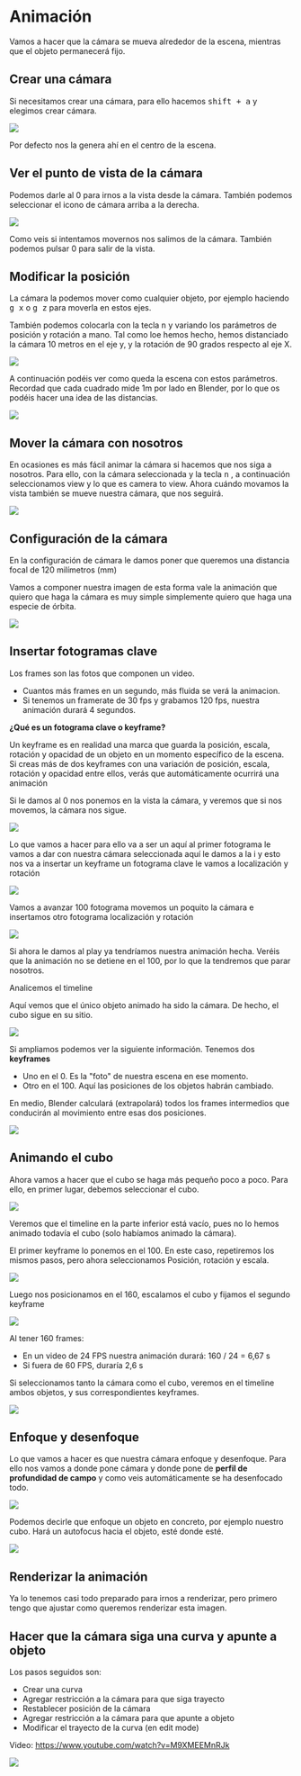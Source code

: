 # Animación

Vamos a hacer que la cámara se mueva alrededor de la escena, mientras que el objeto permanecerá fijo.

## Crear una cámara

Si necesitamos crear una cámara, para ello hacemos <kbd>shift + a</kbd> y elegimos crear cámara. 

![](img/2022-11-01-15-10-38.png)

Por defecto nos la genera ahí en el centro de la escena.


## Ver el punto de vista de la cámara

Podemos darle al 0 para irnos a la vista desde la cámara. También podemos seleccionar el icono de cámara arriba a la derecha.

![](img/2022-11-01-15-11-38.png)

Como veis si intentamos movernos nos salimos de la cámara. También podemos pulsar 0 para salir de la vista.


## Modificar la posición

La cámara la podemos mover como cualquier objeto, por ejemplo haciendo <kbd>g x</kbd> o <kbd>g z</kbd> para moverla en estos ejes.

También podemos colocarla con la tecla <kbd>n</kbd> y variando los parámetros de posición y rotación a mano. Tal como loe hemos hecho, hemos distanciado la cámara 10 metros en el eje y, y la rotación de 90 grados respecto al eje X.

<img src="media/image27.png" id="image27">

A continuación podéis ver como queda la escena con estos parámetros. Recordad que cada cuadrado mide 1m por lado en Blender, por lo que os podéis hacer una idea de las distancias.

<img src="media/image28.png" id="image28">

## Mover la cámara con nosotros

En ocasiones es más fácil animar la cámara si hacemos que nos siga a nosotros. Para ello, con la cámara seleccionada y la tecla <kbd>n</kbd> , a continuación seleccionamos view y lo que es camera to view. Ahora cuándo movamos la vista también se mueve nuestra cámara, que nos seguirá.

<img src="media/image29.png" id="image29">

## Configuración de la cámara

En la configuración de cámara le damos poner que queremos una distancia focal de 120 milímetros (mm)

Vamos a componer nuestra imagen de esta forma vale la animación que quiero que haga la cámara es muy simple simplemente quiero que haga una especie de órbita. 

<img src="media/image30.png" id="image30">

## Insertar fotogramas clave

Los frames son las fotos que componen un video. 
- Cuantos más frames en un segundo, más fluida se verá la animacion.
- Si tenemos un framerate de 30 fps y grabamos 120 fps, nuestra animación durará 4 segundos.

**¿Qué es un fotograma clave o keyframe?**

Un keyframe es en realidad una marca que guarda la posición, escala, rotación y opacidad de un objeto en un momento específico de la escena. Si creas más de dos keyframes con una variación de posición, escala, rotación y opacidad entre ellos, verás que automáticamente ocurrirá una animación

Si le damos al 0 nos ponemos en la vista la cámara, y veremos que si nos movemos, la cámara nos sigue.

<img src="media/image31.png" id="image31">

Lo que vamos a hacer para ello va a ser un aquí al primer fotograma le vamos a dar con nuestra cámara seleccionada aquí le damos a la i y esto nos va a insertar un keyframe un fotograma clave le vamos a localización y rotación 

<img src="media/image32.png" id="image32">

Vamos a avanzar 100 fotograma movemos un poquito la cámara e insertamos otro fotograma localización y rotación

<img src="media/image33.png" id="image33">

 Si ahora le damos al play ya tendríamos nuestra animación hecha. Veréis que la animación no se detiene en el 100, por lo que la tendremos que parar nosotros.

Analicemos el timeline

Aquí vemos que el único objeto animado ha sido la cámara. De hecho, el cubo sigue en su sitio.

<img src="media/image34.png" id="image34">

Si ampliamos podemos ver la siguiente información. Tenemos dos **keyframes**

- Uno en el 0. Es la "foto" de nuestra escena en ese momento.
- Otro en el 100. Aquí las posiciones de los objetos habrán cambiado.

En medio, Blender calculará (extrapolará) todos los frames intermedios que conducirán al movimiento entre esas dos posiciones.

<img src="media/image35.png" id="image35">

## Animando el cubo

Ahora vamos a hacer que el cubo se haga más pequeño poco a poco. Para ello, en primer lugar, debemos seleccionar el cubo.

<img src="media/image36.png" id="image36">

Veremos que el timeline en la parte inferior está vacío, pues no lo hemos animado todavía el cubo (solo habíamos animado la cámara).

El primer keyframe lo ponemos en el 100. En este caso, repetiremos los mismos pasos, pero ahora seleccionamos Posición, rotación y escala.

<img src="media/image37.png" id="image37">

Luego nos posicionamos en el 160, escalamos el cubo y fijamos el segundo keyframe

<img src="media/image38.png" id="image38">

Al tener 160 frames:

- En un video de 24 FPS nuestra animación durará: 160 / 24 = 6,67 s
- Si fuera de 60 FPS, duraría 2,6 s

Si seleccionamos tanto la cámara como el cubo, veremos en el timeline ambos objetos, y sus correspondientes keyframes.

<img src="media/image39.png" id="image39">

## Enfoque y desenfoque

Lo que vamos a hacer es que nuestra cámara enfoque y desenfoque. Para ello nos vamos a donde pone cámara y donde pone de **perfil de profundidad de campo** y como veis automáticamente se ha desenfocado todo.

![](img/2022-10-27-17-04-43.png)

Podemos decirle que enfoque un objeto en concreto, por ejemplo nuestro cubo. Hará un autofocus hacia el objeto, esté donde esté.

![](img/2022-10-27-17-05-21.png)

## Renderizar la animación

Ya lo tenemos casi todo preparado para irnos a renderizar, pero primero tengo que ajustar como queremos renderizar esta imagen. 

<div class="break"></div>


## Hacer que la cámara siga una curva y apunte a objeto

Los pasos seguidos son:

- Crear una curva
- Agregar restricción a la cámara para que siga trayecto
- Restablecer posición de la cámara
- Agregar restricción a la cámara para que apunte a objeto
- Modificar el trayecto de la curva (en edit mode)

Video: https://www.youtube.com/watch?v=M9XMEEMnRJk


![](img/2022-11-01-15-07-48.png)
